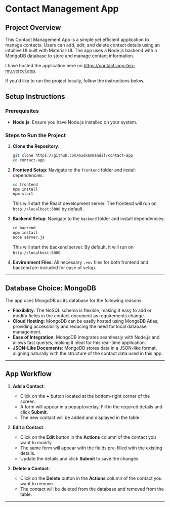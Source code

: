 # Contact Management App

## Project Overview

This Contact Management App is a simple yet efficient application to manage contacts. Users can add, edit, and delete contact details using an intuitive UI built with Material-UI. The app uses a Node.js backend with a MongoDB database to store and manage contact information. 

I have hosted the application here on https://contact-app-ten-mu.vercel.app.

If you'd like to run the project locally, follow the instructions below.

## Setup Instructions

### Prerequisites
- **Node.js**: Ensure you have Node.js installed on your system.

### Steps to Run the Project
1. **Clone the Repository**:
   ```bash
   git clone https://github.com/muskanmandil/contact-app
   cd contact-app
   ```

2. **Frontend Setup**:
   Navigate to the `frontend` folder and install dependencies:
   ```bash
   cd frontend
   npm install
   npm start
   ```
   This will start the React development server. The frontend will run on `http://localhost:3000` by default.

3. **Backend Setup**:
   Navigate to the `backend` folder and install dependencies:
   ```bash
   cd backend
   npm install
   node server.js
   ```
   This will start the backend server. By default, it will run on `http://localhost:5000`.

4. **Environment Files**:
   All necessary `.env` files for both frontend and backend are included for ease of setup.

---

## Database Choice: MongoDB

The app uses MongoDB as its database for the following reasons:
- **Flexibility**: The NoSQL schema is flexible, making it easy to add or modify fields in the contact document as requirements change.
- **Cloud Hosting**: MongoDB can be easily hosted using MongoDB Atlas, providing accessibility and reducing the need for local database management.
- **Ease of Integration**: MongoDB integrates seamlessly with Node.js and allows fast queries, making it ideal for this real-time application.
- **JSON-Like Documents**: MongoDB stores data in a JSON-like format, aligning naturally with the structure of the contact data used in this app.

---

## App Workflow

1. **Add a Contact**:
   - Click on the **+** button located at the bottom-right corner of the screen.
   - A form will appear in a popup/overlay. Fill in the required details and click **Submit**.
   - The new contact will be added and displayed in the table.

2. **Edit a Contact**:
   - Click on the **Edit** button in the **Actions** column of the contact you want to modify.
   - The same form will appear with the fields pre-filled with the existing details.
   - Update the details and click **Submit** to save the changes.

3. **Delete a Contact**:
   - Click on the **Delete** button in the **Actions** column of the contact you want to remove.
   - The contact will be deleted from the database and removed from the table.

---